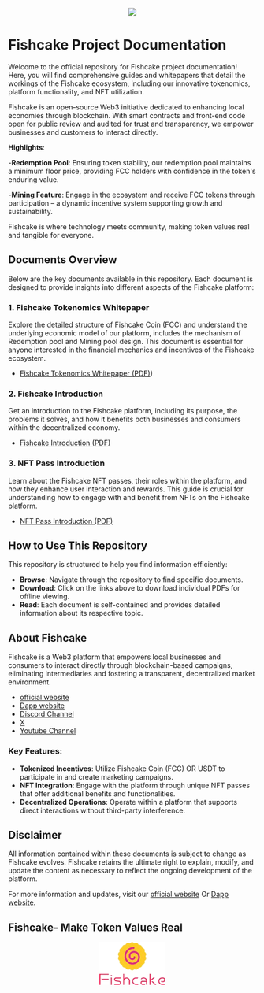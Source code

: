 <p align="center">
  <img src="https://github.com/Fishcake-Labs/image-/blob/main/banner1.png"/>
</p>

# Fishcake Project Documentation

Welcome to the official repository for Fishcake project documentation! Here, you will find comprehensive guides and whitepapers that detail the workings of the Fishcake ecosystem, including our innovative tokenomics, platform functionality, and NFT utilization.

Fishcake is an open-source Web3 initiative dedicated to enhancing local economies through blockchain. With smart contracts and front-end code open for public review and audited for trust and transparency, we empower businesses and customers to interact directly.

**Highlights**:

-**Redemption Pool**: Ensuring token stability, our redemption pool maintains a minimum floor price, providing FCC holders with confidence in the token's enduring value.

-**Mining Feature**: Engage in the ecosystem and receive FCC tokens through participation – a dynamic incentive system supporting growth and sustainability.

Fishcake is where technology meets community, making token values real and tangible for everyone.

## Documents Overview

Below are the key documents available in this repository. Each document is designed to provide insights into different aspects of the Fishcake platform:

### 1. Fishcake Tokenomics Whitepaper
Explore the detailed structure of Fishcake Coin (FCC) and understand the underlying economic model of our platform, includes the mechanism of Redemption pool and Mining pool design. This document is essential for anyone interested in the financial mechanics and incentives of the Fishcake ecosystem.
- [Fishcake Tokenomics Whitepaper (PDF)](https://github.com/FishcakeLab/Fishcake-Tokenomics/blob/main/Fishcake%20EventFi%20Tokenomic%20Whitepaper.pdf))

### 2. Fishcake Introduction
Get an introduction to the Fishcake platform, including its purpose, the problems it solves, and how it benefits both businesses and consumers within the decentralized economy.
- [Fishcake Introduction (PDF)](https://github.com/FishcakeLab/Fishcake-Tokenomics/blob/main/Fishcake%20Introduction.pdf)

### 3. NFT Pass Introduction
Learn about the Fishcake NFT passes, their roles within the platform, and how they enhance user interaction and rewards. This guide is crucial for understanding how to engage with and benefit from NFTs on the Fishcake platform.
- [NFT Pass Introduction (PDF)](https://github.com/FishcakeLab/Fishcake-Tokenomics/blob/main/NFT%20PASS%20.pdf)

## How to Use This Repository

This repository is structured to help you find information efficiently:
- **Browse**: Navigate through the repository to find specific documents.
- **Download**: Click on the links above to download individual PDFs for offline viewing.
- **Read**: Each document is self-contained and provides detailed information about its respective topic.

## About Fishcake

Fishcake is a Web3 platform that empowers local businesses and consumers to interact directly through blockchain-based campaigns, eliminating intermediaries and fostering a transparent, decentralized market environment.
-  [official website](https://www.fishcake.org)
-  [Dapp website](https://www.fishcake.org)
-  [Discord Channel ](https://discord.gg/hbHBW5Jq2s)
-  [X](https://twitter.com/fishcake_labs)
-  [Youtube Channel](https://www.youtube.com/channel/UCwWaz6t7o00fhl8nY37Y5Ig)
  
### Key Features:
- **Tokenized Incentives**: Utilize Fishcake Coin (FCC) OR USDT to participate in and create marketing campaigns.
- **NFT Integration**: Engage with the platform through unique NFT passes that offer additional benefits and functionalities.
- **Decentralized Operations**: Operate within a platform that supports direct interactions without third-party interference.

## Disclaimer

All information contained within these documents is subject to change as Fishcake evolves. Fishcake retains the ultimate right to explain, modify, and update the content as necessary to reflect the ongoing development of the platform.

For more information and updates, visit our [official website](https://www.fishcake.org) Or [Dapp website](https://www.fishcake.org).

## Fishcake- Make Token Values Real 
<p align="center">
  <img src="https://github.com/Fishcake-Labs/image-/blob/main/logo2-removebg-preview.png" alt="Fishcake logo"/>
</p>




